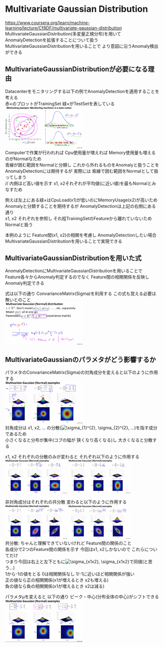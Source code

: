 # Multivariate Gaussian Distribution
https://www.coursera.org/learn/machine-learning/lecture/Cf8DF/multivariate-gaussian-distribution  
MultivariateGaussianDistribution(多変量正規分布)を用いて  
AnomalyDetectionを拡張することについて扱う  
MultivariateGaussianDistributionを用いることで より意図に沿うAnomaly検出ができる  

## MultivariateGaussianDistributionが必要になる理由
Datacenterをモニタリングする以下の例でAnomalyDetectionを適用することを考える  
赤×のプロットがTrainingSet 緑×がTestSetを表している  
<img src="../../img/09_07_motivating_example.png" width=50% >  
Computerで作業が行われれば Cpu使用量が増えれば Memory使用量も増えるのがNormalなため  
青線が囲む範囲をNormalと分類し これから外れるものをAnomalyと扱うことを  
AnomalyDetectionには期待するが 実際には 紫線で囲む範囲をNormalとして扱ってしまう  
// 内側ほど高い値を示す x1, x2それぞれが平均値(に近い値)を最もNormalとみなすため  

例えば左上にある緑×はCpuLoad(x1)が低いのにMemoryUsage(x2)が高いため  
Anomalyと分類することを期待するが AnomalyDetectionは上記の右側にある通り  
x1, x2 それぞれを参照し それ程TrainingSetのFeatureから離れていないためNormalと扱う  

本例のように Feature間(x1, x2)の相関を考慮し AnomalyDetectionしたい場合  
MultivariateGaussianDistributionを用いることで実現できる  

## MultivariateGaussianDistributionを用いた式
AnomalyDetectionにMultivariateGaussianDistributionを用いることで  
Feature各々からAnomaly判定するのでなく Feature間の相関関係を反映しAnomaly判定できる  

式は以下の通り ConvarianceMatrix(Sigma)を利用する この式も覚える必要は無いとのこと   
<img src="../../img/09_07_multivariate_gaussian_distribution.png" width=50% >  

## MultivariateGaussianのパラメタがどう影響するか
パラメタのConvarianceMatrix(Sigma)の対角成分を変えると以下のように作用する  
<img src="../../img/09_07_multivariate_gaussian_example.png" width=50% >  
対角成分は x1, x2, ... の分散(<img src="https://latex.codecogs.com/gif.latex?\sigma_{1}^{2},&space;\sigma_{2}^{2},&space;..." title="\sigma_{1}^{2}, \sigma_{2}^{2}, ..." />)を指す成分であるため  
小さくなると分布が集中(コブの幅が 狭くなり高くなる)し 大きくなると分散する  

x1, x2 それぞれの分散のみが変わると それぞれ以下のように作用する  
<img src="../../img/09_07_multivariate_gaussian_example_x1.png" width=40% >
<img src="../../img/09_07_multivariate_gaussian_example_x2.png" width=40% >  

非対角成分はそれぞれの共分散 変わると以下のように作用する  
<img src="../../img/09_07_multivariate_gaussian_correlation_positive.png" width=40% >
<img src="../../img/09_07_multivariate_gaussian_example_correlation_negative.png" width=40% >  
共分散: ちゃんと理解できていないけれど Feature間の関係のこと  
各成分で2つのFeature間の関係を示す 今回はx1, x2しかないので これらについてだけ    
つまり今回は右上と左下ともに<img src="https://latex.codecogs.com/gif.latex?\sigma_{x1x2},&space;\sigma_{x1x2}" title="\sigma_{x1x2}, \sigma_{x1x2}" />で同値(と思う...)  
1から-1の値をとる 0は相関関係なし 1/-1に近いほど相関関係が強い  
正の値なら正の相関関係(x1が増えるとき x2も増える)  
負の値なら負の相関関係(x1が増えるとき x2は減る)  

パラメタμを変えると 以下の通り ピーク・中心(分布全体の中心)がシフトできる  
<img src="../../img/09_07_multivariate_gaussian_example_mu.png" width=50% >  
